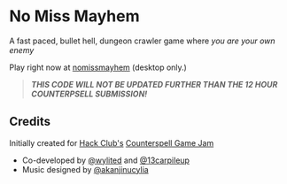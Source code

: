 # No Miss Mayhem

A fast paced, bullet hell, dungeon crawler game where _you are your own enemy_

Play right now at [nomissmayhem](https://nomissmayhem.vercel.app) (desktop only.)

> ***THIS CODE WILL NOT BE UPDATED FURTHER THAN THE 12 HOUR COUNTERPSELL SUBMISSION!***

## Credits

Initially created for [Hack Club's](https://hackclub.com/) [Counterspell Game Jam](https://counterspell.hackclub.com/)
- Co-developed by [@wylited](https://github.com/wylited) and [@13carpileup](https://github.com/13carpileup)
- Music designed by [@akanjinucylia](https://github.com/akanjinucylia)
